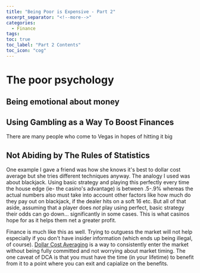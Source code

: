 ```yaml
---
title: "Being Poor is Expensive - Part 2"
excerpt_separator: "<!--more-->"
categories:
  - Finance
tags:
toc: true
toc_label: "Part 2 Contents"
toc_icon: "cog"
---
```


# The poor psychology

## Being emotional about money

## Using Gambling as a Way To Boost Finances
There are many people who come to Vegas in hopes of hitting it big 

## Not Abiding by The Rules of Statistics
One example I gave a friend was how she knows it's best to dollar cost average but she tries different techniques anyway.
The analogy I used was about blackjack. Using basic strategy and playing this perfectly every time the house edge (ie- the casino's advantage) is between .5-.9% whereas the actual numbers also must take into account other factors like how much do they pay out on blackjack, if the dealer hits on a soft 16 etc.
But all of that aside, assuming that a player does _not_ play using perfect, basic strategy their odds can go down... significantly in some cases. This is what casinos hope for as it helps them net a greater profit. 

Finance is much like this as well. Trying to outguess the market will not help especially if you don't have insider information (which ends up being illegal, of course). [Dollar Cost Averaging](https://www.nerdwallet.com/article/investing/dollar-cost-averaging-2) is a way to consistently enter the market without being fully committed and not worrying about market timing. The one caveat of DCA is that you must have the time (in your lifetime) to benefit from it to a point where you can exit and capialize on the benefits.

 